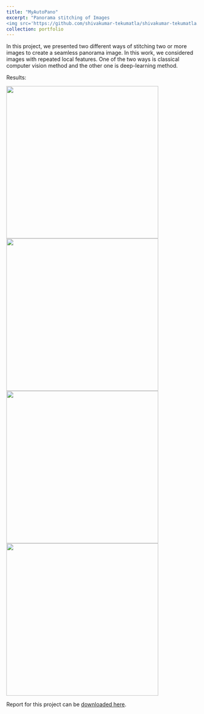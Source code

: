 ```yaml
---
title: "MyAutoPano"
excerpt: "Panorama stitching of Images
<img src='https://github.com/shivakumar-tekumatla/shivakumar-tekumatla.github.io/blob/master/files/GIFs/pano1.png?raw=true' width =400  />"
collection: portfolio
---
```

In this project, we presented two different ways of stitching two or more images to create a seamless panorama image. In this work, we considered images with repeated local features. One of the two ways is classical computer vision method and the other one is deep-learning method.

Results:

<img src='https://github.com/shivakumar-tekumatla/shivakumar-tekumatla.github.io/blob/master/files/GIFs/pano2.png?raw=true' width =400  />

<img src='https://github.com/shivakumar-tekumatla/shivakumar-tekumatla.github.io/blob/master/files/GIFs/pano3.png?raw=true' width =400  />

<img src='https://github.com/shivakumar-tekumatla/shivakumar-tekumatla.github.io/blob/master/files/GIFs/pano4.png?raw=true' width =400  />

<img src='https://github.com/shivakumar-tekumatla/shivakumar-tekumatla.github.io/blob/master/files/GIFs/pano.png?raw=true' width =400  />


Report for this project can be [downloaded here](https://github.com/shivakumar-tekumatla/shivakumar-tekumatla.github.io/blob/master/files/MyAutoPano.pdf). 

